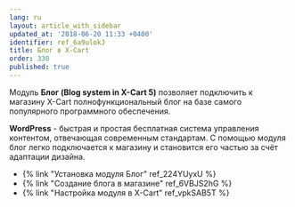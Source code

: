 ```yaml
---
lang: ru
layout: article_with_sidebar
updated_at: '2018-06-20 11:33 +0400'
identifier: ref_6a9ulokJ
title: Блог в X-Cart
order: 330
published: true
---
```

Модуль **Блог (Blog system in X-Cart 5)** позволяет подключить к магазину X-Cart полнофункциональный блог на базе самого популярного программного обеспечения.

**WordPress** - быстрая и простая бесплатная система управления контентом, отвечающая современным стандартам. С помощью модуля блог легко подключается к магазину и становится его частью за счёт адаптации дизайна. 

*   {% link "Установка модуля Блог" ref_224YUyxU %}
*   {% link "Создание блога в магазине" ref_6VBJS2hG %}
*   {% link "Настройка модуля в X-Cart" ref_vpkSAB5T %}
